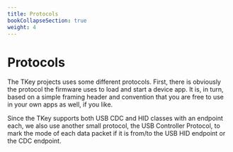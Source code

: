 ```yaml
---
title: Protocols
bookCollapseSection: true
weight: 4
---
```


# Protocols

The TKey projects uses some different protocols. First, there is
obviously the protocol the firmware uses to load and start a device
app. It is, in turn, based on a simple framing header and convention
that you are free to use in your own apps as well, if you like.

Since the TKey supports both USB CDC and HID classes with an endpoint
each, we also use another small protocol, the USB Controller Protocol,
to mark the mode of each data packet if it is from/to the USB HID
endpoint or the CDC endpoint.
